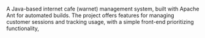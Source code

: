 A Java-based internet cafe (warnet) management system, built with Apache Ant for automated builds. The project offers features for managing customer sessions and tracking usage, with a simple front-end prioritizing functionality,
